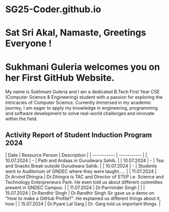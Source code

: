 # SG25-Coder.github.io

# Sat Sri Akal, Namaste, Greetings Everyone !

# Sukhmani Guleria welcomes you on her First GitHub Website.

My name is Sukhmani Guleria and I am a dedicated B.Tech First Year CSE (Computer Science & Engineering) student with a passion for exploring the intricacies of Computer Science. Currently immersed in my academic journey, I am eager to apply my knowledge in engineering, programming and software development to solve real-world challenges and innovate within the field.



## Activity Report of Student Induction Program 2024

| Date | Resource Person |  Description |
| ----------- | ----------- |
| 10.07.2024 | - | Path and Ardaas in Gurudwara Sahib. |
| 10.07.2024 | - | Tea and Snacks Break outside Gurudwara Sahib. |
| 10.07.2024 | - | Students went to Auditorium of GNDEC where they were taught..... |
| 11.07.2024 | Dr.Arvind Dhingra | Dr.Dhingra is TAC and Director of STEP i.e. Science and Technology Enterpreneurs Park. He even told us about different committes present in GNDEC Campus. |
| 11.07.2024 | Dr.Parminder Singh |  |
| 15.07.2024 | Dr.Randhir Singh | Dr.Randhir Singh Sir gave us a demo on "How to make a GitHub Profile?". He explained us different things about it, how |
| 15.07.2024 | Dr.Pyare Lal Garg | Dr. Garg told us important things. |
